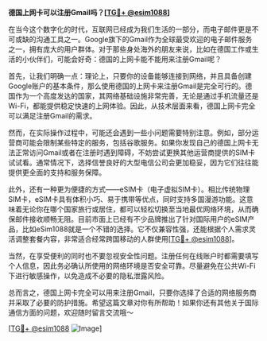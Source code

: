 **德国上网卡可以注册Gmail吗？[[TG💪+ @esim1088](https://t.me/s/esim1088)]**

在当今这个数字化的时代，互联网已经成为我们生活的一部分，而电子邮件更是不可或缺的沟通工具之一。Google旗下的Gmail作为全球最受欢迎的电子邮件服务之一，拥有庞大的用户群体。对于那些身处海外的朋友来说，比如在德国工作或生活的小伙伴们，可能会好奇：德国的上网卡能不能用来注册Gmail呢？

首先，让我们明确一点：理论上，只要你的设备能够连接到网络，并且具备创建Google账户的基本条件，那么使用德国的上网卡来注册Gmail是完全可行的。德国作为一个高度发达的国家，其网络基础设施非常完善，无论是通过手机流量还是Wi-Fi，都能提供稳定快速的上网体验。因此，从技术层面来看，德国上网卡完全可以满足注册Gmail的需求。

然而，在实际操作过程中，可能还会遇到一些小问题需要特别注意。例如，部分运营商可能会限制某些特定的服务，包括谷歌服务。如果你发现自己的德国上网卡无法正常访问Gmail或者在注册时遇到障碍，不妨尝试更换其他运营商提供的SIM卡试试看。通常情况下，选择信誉良好的大型电信公司会更加稳妥，因为它们往往能提供更全面的支持和服务保障。

此外，还有一种更为便捷的方式——eSIM卡（电子虚拟SIM卡）。相比传统物理SIM卡，eSIM卡具有体积小巧、易于携带等优点，同时支持多国漫游功能。这意味着无论你在哪个国家旅行或居住，都可以轻松切换至当地最优网络环境，从而确保邮件接收顺畅无阻。目前市面上已经有不少品牌推出了针对国际用户的eSIM产品，比如eSim1088就是一个不错的选择。它不仅兼容性强，还能根据个人需求灵活调整套餐内容，非常适合经常跨国移动的人群使用[[TG💪+ @esim1088](https://t.me/s/esim1088)]。

当然，在享受便利的同时也不要忽视安全性问题。注册任何在线账户时都需要填写个人信息，因此务必确认所使用的网络环境是否安全可靠。尽量避免在公共Wi-Fi下进行敏感操作，以免造成不必要的隐私泄露风险。

总而言之，德国上网卡完全可以用来注册Gmail，只要你选择了合适的网络服务商并采取了必要的防护措施。希望这篇文章对你有所帮助！如果你还有其他关于国际通信方面的问题，欢迎随时留言交流哦～

[[TG💪+ @esim1088](https://t.me/s/esim1088) ![Image](https://i.postimg.cc/4NQfJmqS/Snipaste-2025-05-13-00-14-12.png)]